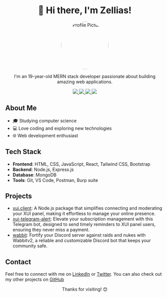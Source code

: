 <!-- Title -->
<h1 align="center">👋 Hi there, I'm Zellias!</h1>

<!-- Profile Picture (rounded) -->
<p align="center">
  <img src="https://avatars.githubusercontent.com/u/65454734?v=4" alt="Profile Picture" width="150" height="150" style="border-radius: 50%;">
</p>

<!-- Introduction -->
<p align="center">I'm an 19-year-old MERN stack developer passionate about building amazing web applications.</p>

<!-- Social Media Links -->
<p align="center">
  <a href="https://twitter.com/_zellias">
    <img src="https://img.shields.io/badge/Twitter-Follow-1da1f2?style=flat-square&logo=twitter">
  </a>
  <a href="https://www.instagram.com/zel.lias/">
    <img src="https://img.shields.io/badge/Instagram-Follow-e4405f?style=flat-square&logo=instagram">
  </a>
  <a href="https://discord.gg/zellias">
    <img src="https://img.shields.io/badge/Discord-Join-7289da?style=flat-square&logo=discord">
  </a>
  <a href="https://www.linkedin.com/in/hosein-rangani-96663b259/">
    <img src="https://img.shields.io/badge/LinkedIn-Connect-blue?style=flat-square&logo=linkedin">
  </a>
</p>

<!-- About Me -->
## About Me
- 🎓 Studying computer science
- 💻 Love coding and exploring new technologies
- 🌐 Web development enthusiast

<!-- Tech Stack -->
## Tech Stack
- **Frontend**: HTML, CSS, JavaScript, React, Tailwind CSS, Bootstrap
- **Backend**: Node.js, Express.js
- **Database**: MongoDB
- **Tools**: Git, VS Code, Postman, Burp suite

<!-- Projects -->
## Projects
- [xui.client](https://github.com/Zellias/xui.client): A Node.js package that simplifies connecting and moderating your XUI panel, making it effortless to manage your online presence. 
- [xui-telegram-alert](https://github.com/Zellias/xui-telegram-alert): Elevate your subscription management with this Telegram bot, designed to send timely reminders to XUI panel users, ensuring they never miss a payment. 
- [wabbit](https://github.com/Zellias/wabbitv2): Fortify your Discord server against raids and nukes with Wabbitv2, a reliable and customizable Discord bot that keeps your community safe.

<!-- Contact -->
## Contact
Feel free to connect with me on [LinkedIn](https://www.linkedin.com/in/hosein-rangani-96663b259/) or [Twitter](https://twitter.com/_zellias). You can also check out my other projects on [GitHub](https://github.com/Zellias?tab=repositories)

<!-- Footer -->
<p align="center">Thanks for visiting! 😊</p>
